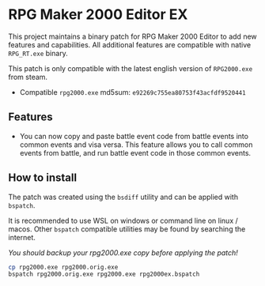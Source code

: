 RPG Maker 2000 Editor EX
========================

This project maintains a binary patch for RPG Maker 2000 Editor to add new features and capabilities. All additional features
are compatible with native `RPG_RT.exe` binary.

This patch is only compatible with the latest english version of `RPG2000.exe` from steam.

* Compatible `rpg2000.exe` md5sum: `e92269c755ea80753f43acfdf9520441`

Features
--------

* You can now copy and paste battle event code from battle events into common events and visa versa.
This feature allows you to call common events from battle, and run battle event code in those common events.

How to install
--------------

The patch was created using the `bsdiff` utility and can be applied with `bspatch`.

It is recommended to use WSL on windows or command line on linux / macos. Other `bspatch` compatible utilities may be found by searching the internet.

*You should backup your rpg2000.exe copy before applying the patch!*

```bash
cp rpg2000.exe rpg2000.orig.exe
bspatch rpg2000.orig.exe rpg2000.exe rpg2000ex.bspatch
```


